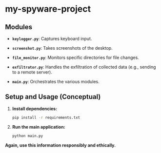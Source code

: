 # my-spyware-project

## Modules

* **`keylogger.py`**: Captures keyboard input.

* **`screenshot.py`**: Takes screenshots of the desktop.

* **`file_monitor.py`**: Monitors specific directories for file changes.

* **`exfiltrator.py`**: Handles the exfiltration of collected data (e.g., sending to a remote server).

* **`main.py`**: Orchestrates the various modules.

## Setup and Usage (Conceptual)

1.  **Install dependencies:**
    ```bash
    pip install -r requirements.txt
    ```
2.  **Run the main application:**
    ```bash
    python main.py
    ```

**Again, use this information responsibly and ethically.**